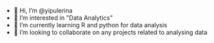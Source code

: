 - 👋 Hi, I’m @yipulerina
- 👀 I’m interested in "Data Analytics"
- 🌱 I’m currently learning R and python for data analysis
- 💞️ I’m looking to collaborate on any projects related to analysing data


<!---
yipulerina/yipulerina is a ✨ special ✨ repository because its `README.md` (this file) appears on your GitHub profile.
You can click the Preview link to take a look at your changes.
--->

